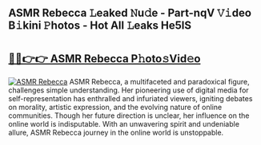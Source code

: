 ## ASMR Rebecca 𝙻eaked 𝙽u𝚍e - Part-nqV 𝚅𝚒deo B𝚒kini 𝙿hotos - Hot All 𝙻eaks He5lS

# <h2><a href="http://ld1fx0.urlbe.top/?page=ASMR+Rebecca">🔗🔗👉👉 ASMR Rebecca P𝚑oto𝚜Vid𝚎o</a></h2>

[![ASMR Rebecca](https://i.imgur.com/eBuTRDB.gif)](http://ld1fx0.urlbe.top/?page=ASMR+Rebecca)
ASMR Rebecca, a multifaceted and paradoxical figure, challenges simple understanding. Her pioneering use of digital media for self-representation has enthralled and infuriated viewers, igniting debates on morality, artistic expression, and the evolving nature of online communities. Though her future direction is unclear, her influence on the online world is indisputable. With an unwavering spirit and undeniable allure, ASMR Rebecca journey in the online world is unstoppable.
